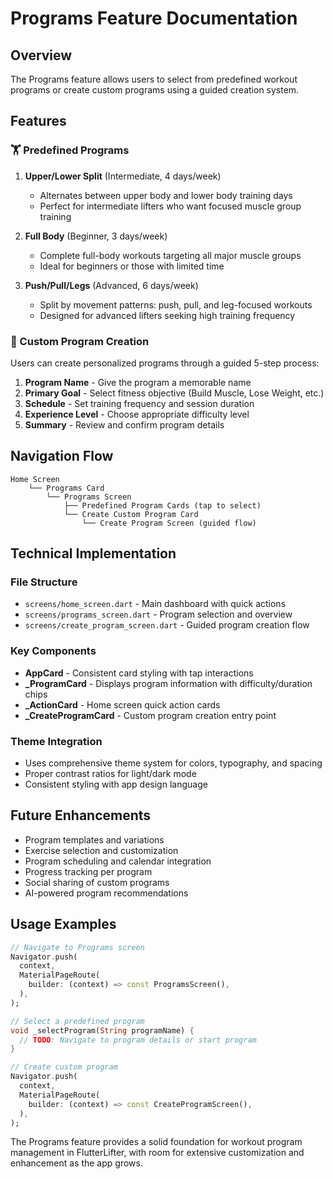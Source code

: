 # Programs Feature Documentation

## Overview
The Programs feature allows users to select from predefined workout programs or create custom programs using a guided creation system.

## Features

### 🏋️ Predefined Programs
1. **Upper/Lower Split** (Intermediate, 4 days/week)
   - Alternates between upper body and lower body training days
   - Perfect for intermediate lifters who want focused muscle group training

2. **Full Body** (Beginner, 3 days/week)  
   - Complete full-body workouts targeting all major muscle groups
   - Ideal for beginners or those with limited time

3. **Push/Pull/Legs** (Advanced, 6 days/week)
   - Split by movement patterns: push, pull, and leg-focused workouts
   - Designed for advanced lifters seeking high training frequency

### 🎯 Custom Program Creation
Users can create personalized programs through a guided 5-step process:

1. **Program Name** - Give the program a memorable name
2. **Primary Goal** - Select fitness objective (Build Muscle, Lose Weight, etc.)
3. **Schedule** - Set training frequency and session duration
4. **Experience Level** - Choose appropriate difficulty level
5. **Summary** - Review and confirm program details

## Navigation Flow

```
Home Screen
    └── Programs Card
        └── Programs Screen
            ├── Predefined Program Cards (tap to select)
            └── Create Custom Program Card
                └── Create Program Screen (guided flow)
```

## Technical Implementation

### File Structure
- `screens/home_screen.dart` - Main dashboard with quick actions
- `screens/programs_screen.dart` - Program selection and overview
- `screens/create_program_screen.dart` - Guided program creation flow

### Key Components
- **AppCard** - Consistent card styling with tap interactions
- **_ProgramCard** - Displays program information with difficulty/duration chips
- **_ActionCard** - Home screen quick action cards
- **_CreateProgramCard** - Custom program creation entry point

### Theme Integration
- Uses comprehensive theme system for colors, typography, and spacing
- Proper contrast ratios for light/dark mode
- Consistent styling with app design language

## Future Enhancements
- Program templates and variations
- Exercise selection and customization
- Program scheduling and calendar integration
- Progress tracking per program
- Social sharing of custom programs
- AI-powered program recommendations

## Usage Examples

```dart
// Navigate to Programs screen
Navigator.push(
  context,
  MaterialPageRoute(
    builder: (context) => const ProgramsScreen(),
  ),
);

// Select a predefined program
void _selectProgram(String programName) {
  // TODO: Navigate to program details or start program
}

// Create custom program
Navigator.push(
  context,
  MaterialPageRoute(
    builder: (context) => const CreateProgramScreen(),
  ),
);
```

The Programs feature provides a solid foundation for workout program management in FlutterLifter, with room for extensive customization and enhancement as the app grows.
